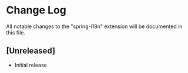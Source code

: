 # Change Log

All notable changes to the "spring-i18n" extension will be documented in this file.

## [Unreleased]

- Initial release